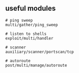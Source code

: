 ## useful modules
```shell
# ping sweep
multi/gather/ping_sweep

# listen to shells 
exploit/multi/handler

# scanner
auxiliary/scanner/portscan/tcp

# autoroute
post/multi/manage/autoroute
```
